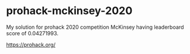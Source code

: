# prohack-mckinsey-2020

My solution for prohack 2020 competition McKinsey having leaderboard score of 0.04271993.

https://prohack.org/
